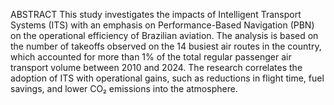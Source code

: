 ABSTRACT
This study investigates the impacts of Intelligent Transport Systems (ITS) with an emphasis on Performance-Based Navigation (PBN) on the operational efficiency of Brazilian aviation. The analysis is based on the number of takeoffs observed on the 14 busiest air routes in the country, which accounted for more than 1% of the total regular passenger air transport volume between 2010 and 2024. The research correlates the adoption of ITS with operational gains, such as reductions in flight time, fuel savings, and lower CO₂ emissions into the atmosphere.
